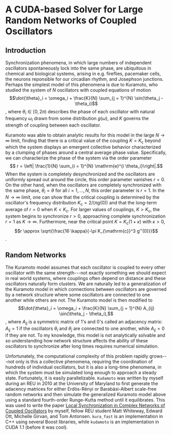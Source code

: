 # A CUDA-based Solver for Large Random Networks of Coupled Oscillators

## Introduction
Synchronization phenomena, in which large numbers of independent oscillators spontaneously lock into the same phase, are ubiquitous in chemical and biological systems, arising in e.g. fireflies, pacemaker cells, the neurons reponsible for our circadian rhythm, and Josephson junctions. Perhaps the simplest model of this phenomena is due to Kuramoto, who studied the system of $N$ oscillators with coupled equations of motion $$\dot{\theta}_i = \omega_i + \frac{K}{N} \sum_{j = 1}^{N} \sin(\theta_j - \theta_i)$$, where $\theta_i \in [0, 2 \pi)$ describes the phase of each oscillator with natural frequency $\omega_i$ drawn from some distribution $g(\omega)$, and $K$ governs the strength of coupling between each oscillator. 

Kuramoto was able to obtain analytic results for this model in the large $N \to \infty$ limit, finding that there is a critical value of the coupling $K = K_{\mathrm{c}}$ beyond which the system displays an emergent collective behavior characterized by a clumping of phases around a central average phase value. Specifically, we can characterize the phase of the system via the order parameter $$ r = \left| \frac{1}{N} \sum_{i = 1}^{N} \mathrm{e}^{i \theta_i}\right|.$$ When the system is completely desynchronized and the oscillators are uniformly spread out around the circle, this order parameter vanishes $r = 0$. On the other hand, when the oscillators are completely synchronized with the same phase, $\theta_i = \theta$ for all $i = 1, \ldots, N$, this order parameter is $r = 1$. In the $N \to \infty$ limit, one can show that the critical coupling is determined by the oscillator's frequency distribution $K_\mathrm{c} = 2/(\pi g(0))$ and that the long-term average of $r = 0$ when $K < K_{\mathrm{c}}$. For larger values of couplings, $K > K_{\mathrm{c}}$, the system begins to synchronize $r > 0$, approaching complete synchronization $r = 1$ as $K \to \infty$. Furthermore, near the critical point $K = K_{\mathrm{c}}(1 + \kappa)$ with $\kappa > 0$, $$r \approx \sqrt{\frac{16 \kappa}{-\pi K_{\mathrm{c}}^3 g''(0)}}$$.

## Random Networks
The Kuramoto model assumes that each oscillator is coupled to every other oscillator with the same strength---not exactly something we should expect in real world systems, where couplings often depend on distance and these oscillators naturally form clusters. We are naturally led to a generalization of the Kuramoto model in which connections between oscillators are governed by a network structure where some oscillators are connected to one another while others are not. The Kuramoto model is then modified to $$\dot{\theta}_i = \omega_i + \frac{K}{N} \sum_{j = 1}^{N} A_{ij} \sin(\theta_j - \theta_i),$$, where $A_{ij}$ is a symmetric matrix of $1$'s and $0$'s called an adjacency matrix: $A_{ij} = 1$ if the oscillators $\theta_i$ and $\theta_j$ are connected to one another, while $A_{ij} = 0$ if they are not.  To my knowledge, this model is not analytically solvable and so understanding how network structure affects the ability of these oscillators to synchronize after long times requires numerical simulation. 

Unfortunately, the computational complexity of this problem rapidly grows---not only is this a collective phenomena, requiring the coordination of hundreds of individual oscillators, but it is also a long-time phenomena, in which the system must be simulated long enough to approach a steady state. Fortunately, it is easily parallelizable. `Kudamoto` was written by myself during an REU in 2010 at the University of Maryland to first generate the adacency matrices for either Erdös-Rènyi or Barabási-Albert scale-free random networks and then simulate the generalized Kuramoto model above using a standard fourth-order Runge-Kutta method until it equilibrates. This was used to write the paper [Local Synchronization in Complex Networks of Coupled Oscillators](https://doi.org/10.1063/1.3581168) by myself, fellow REU student Matt Whiteway, Edward Ott, Michelle Girvan, and Tom Antonsen. `kura_fast` is an implementation in C++ using several Boost libraries, while `kudamoto` is an implementation in CUDA 1.1 (before it was cool).

